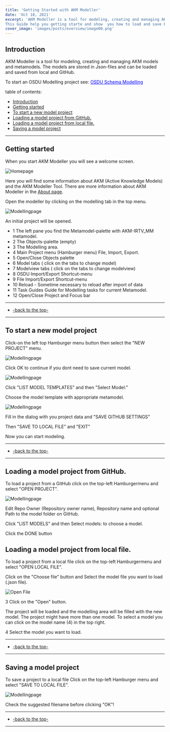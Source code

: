 ```yaml
---
title: 'Getting Started with AKM Modeller'
date: 'Oct 18, 2021'
excerpt: 'AKM Modeller is a tool for modeling, creating and managing AKM models and metamodels. 
This Guide help you getting starte and show  you how to load and save Project with models and metamodels from local Json-files. These files can also be syncronized with a GitHub Repository'
cover_image: 'images/posts/overview/image00.png'
---
```


## Introduction

AKM Modeller is a tool for modeling, creating and managing AKM models and metamodels.
The models are stored in Json-files and can be loaded and saved from local and GitHub.

To start an OSDU Modelling project see: 
 <a href="051-OSDU-Case" style="color:blue; weight:bold">OSDU Schema Modelling</a>

table of contents:

- [Introduction](#introduction)
- [Getting started](#getting-started)
- [To start a new model project](#to-start-a-new-model-project)
- [Loading a model project from GitHub.](#loading-a-model-project-from-github)
- [Loading a model project from local file.](#loading-a-model-project-from-local-file)
- [Saving a model project](#saving-a-model-project)
 
---

## Getting started

When you start AKM Modeller you will see a welcome screen.

![Homepage](/images/posts/overview/image00.png)

Here you will find some information about AKM (Active Knowledge Models) and the AKM Modeller Tool.
There are more information about AKM Modeller in the [About page](/about).

Open the modeller by clicking on the modelling tab in the top menu.

![Modellingpage](/images/posts/overview/image01.png)

An initial project will be opened. 
- 1 The left pane you find the Metamodel-palette with AKM-IRTV_MM metamodel.
- 2 The Objects-palette (empty) 
- 3 The Modelling area.
- 4 Main Project menu (Hamburger menu) File, Import, Export.
- 5 Open/Close Objects palette
- 6 Model tabs ( click on the tabs to change model)
- 7 Modelview tabs ( click on the tabs to change modelview)
- 8 OSDU Import/Export Shortcut-menu
- 9 File Import/Export Shortcut-menu
- 10 Reload - Sometime necessary to reload after import of data
- 11 Task Guides Guide for Modelling tasks for current Metamodel.
- 12 Open/Close Project and Focus bar

---

- [-back to the top-](#introduction)
  
---

## To start a new model project

Click-on the left top Hamburger menu button then select the "NEW PROJECT" menu.

![Modellingpage](/images/posts/overview/image02.png)

Click OK to continue if you dont need to save current model.

![Modellingpage](/images/posts/overview/image02b.png)


Click "LIST MODEL TEMPLATES" and then "Select Model:"

Choose the model template with appropriate metamodel.

![Modellingpage](/images/posts/overview/image02c.png)

Fill in the dialog with you project data and "SAVE GITHUB SETTINGS"

Then "SAVE TO LOCAL FILE" and "EXIT"

Now you can start modeling.

---  

- [-back to the top-](#introduction)  
  
---

## Loading a model project from GitHub.

To load a project from a GitHub click on the top-left Hamburgermenu and select "OPEN PROJECT".

![Modellingpage](/images/posts/overview/image03.png)

Edit Repo Owner (Repository owner name), Repository name and optional Path to the model folder on GitHub.

Click "LIST MODELS" and then Select models: to choose a model.

Click the DONE button


## Loading a model project from local file.


To load a project from a local file click on the top-left Hamburgermenu and select "OPEN LOCAL FILE".

Click on the "Choose file" button and Select the model file you want to load (.json file).

![Open File](/images/posts/overview/image04.png)

3 Click on the "Open" button.

The project will be loaded and the modelling area will be filled with the new model.
The project might have more than one model. To select a model you can click on the model name (4) in the top right.

4 Select the model you want to load.

---
 - [-back to the top-](#introduction)
---

## Saving a model project

To save a project to a local file Click on the top-left Hamburger menu and select "SAVE TO LOCAL FILE".

![Modellingpage](/images/posts/overview/image05.png)

Check the suggested filename before clicking "OK"!


---
 - [-back to the top-](#introduction)
---


<!-- ## Using GitHub

Using GitHub to store your model projects.

Because the Project model files are Json-files, you can also store your model projects in GitHub repository.
Create a repository in GitHub and add a folder were you can store your model files.
Clone the repository to your local computer and open and save your model project file from you local repository as described above.

When you have savee your project, you can **Add, Commit and Push** your repository to GitHub as normal. -->

<!-- ---
 - [-back to the top-](#introduction)
--- -->